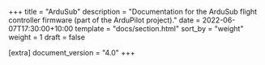 +++
title = "ArduSub"
description = "Documentation for the ArduSub flight controller firmware (part of the ArduPilot project)."
date = 2022-06-07T17:30:00+10:00
template = "docs/section.html"
sort_by = "weight"
weight = 1
draft = false

[extra]
document_version = "4.0"
+++
